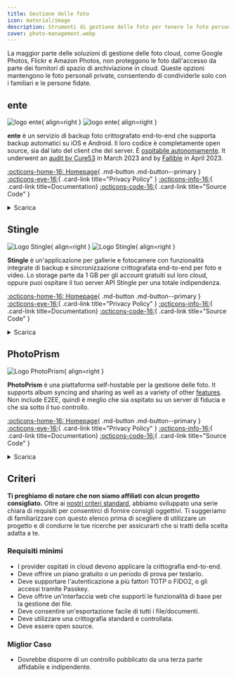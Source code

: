 ```yaml
---
title: Gestione delle foto
icon: material/image
description: Strumenti di gestione delle foto per tenere le foto personali al sicuro da occhi indiscreti dei provider di cloud storage e da altri accessi non autorizzati.
cover: photo-management.webp
---
```


La maggior parte delle soluzioni di gestione delle foto cloud, come Google Photos, Flickr e Amazon Photos, non proteggono le foto dall'accesso da parte dei fornitori di spazio di archiviazione in cloud. Queste opzioni mantengono le foto personali private, consentendo di condividerle solo con i familiari e le persone fidate.

## ente

<div class="admonition recommendation" markdown>

![logo ente](assets/img/photo-management/ente.svg#only-light){ align=right }
![logo ente](assets/img/photo-management/ente-dark.svg#only-dark){ align=right }

**ente** è un servizio di backup foto crittografato end-to-end che supporta backup automatici su iOS e Android. Il loro codice è completamente open source, sia dal lato del client che del server. È [ospitabile autonomamente](https://github.com/ente-io/ente/tree/main/server#self-hosting). It underwent an [audit by Cure53](https://ente.io/blog/cryptography-audit) in March 2023 and by [Fallible](https://ente.io/reports/Fallible-Audit-Report-19-04-2023.pdf) in April 2023.

[:octicons-home-16: Homepage](https://ente.io){ .md-button .md-button--primary }
[:octicons-eye-16:](https://ente.io/privacy){ .card-link title="Privacy Policy" }
[:octicons-info-16:](https://ente.io/faq){ .card-link title=Documentation}
[:octicons-code-16:](https://github.com/ente-io){ .card-link title="Source Code" }

<details class="downloads" markdown>
<summary>Scarica</summary>

- [:simple-googleplay: Google Play](https://play.google.com/store/apps/details?id=io.ente.photos)
- [:simple-android: Android](https://ente.io/download)
- [:simple-appstore: App Store](https://apps.apple.com/app/id1542026904)
- [:simple-github: GitHub](https://github.com/ente-io/ente/releases)
- [:simple-windows11: Windows](https://ente.io/download)
- [:simple-apple: macOS](https://ente.io/download)
- [:simple-linux: Linux](https://ente.io/download)
- [:octicons-globe-16: Web](https://web.ente.io)

</details>

</div>

## Stingle

<div class="admonition recommendation" markdown>

![Logo Stingle](assets/img/photo-management/stingle.png#only-light){ align=right }
![Logo Stingle](assets/img/photo-management/stingle-dark.png#only-dark){ align=right }

**Stingle** è un'applicazione per gallerie e fotocamere con funzionalità integrate di backup e sincronizzazione crittografata end-to-end per foto e video. Lo storage parte da 1 GB per gli account gratuiti sul loro cloud, oppure puoi ospitare il tuo server API Stingle per una totale indipendenza.

[:octicons-home-16: Homepage](https://stingle.org){ .md-button .md-button--primary }
[:octicons-eye-16:](https://stingle.org/privacy){ .card-link title="Privacy Policy" }
[:octicons-info-16:](https://stingle.org/faq){ .card-link title=Documentation}
[:octicons-code-16:](https://github.com/stingle){ .card-link title="Source Code" }

<details class="downloads" markdown>
<summary>Scarica</summary>

- [:simple-googleplay: Google Play](https://play.google.com/store/apps/details?id=org.stingle.photos)
- [:simple-android: Android](https://f-droid.org/en/packages/org.stingle.photos)
- [:simple-appstore: App Store](https://apps.apple.com/app/id1582535448)
- [:simple-github: GitHub](https://github.com/stingle)

</details>

</div>

## PhotoPrism

<div class="admonition recommendation" markdown>

![Logo PhotoPrism](assets/img/photo-management/photoprism.svg){ align=right }

**PhotoPrism** è una piattaforma self-hostable per la gestione delle foto. It supports album syncing and sharing as well as a variety of other [features](https://photoprism.app/features). Non include E2EE, quindi è meglio che sia ospitato su un server di fiducia e che sia sotto il tuo controllo.

[:octicons-home-16: Homepage](https://photoprism.app){ .md-button .md-button--primary }
[:octicons-eye-16:](https://photoprism.app/privacy){ .card-link title="Privacy Policy" }
[:octicons-info-16:](https://photoprism.app/kb){ .card-link title=Documentation}
[:octicons-code-16:](https://github.com/photoprism){ .card-link title="Source Code" }

<details class="downloads" markdown>
<summary>Scarica</summary>

- [:simple-github: GitHub](https://github.com/photoprism)

</details>

</div>

## Criteri

**Ti preghiamo di notare che non siamo affiliati con alcun progetto consigliato.** Oltre ai [nostri criteri standard](about/criteria.md), abbiamo sviluppato una serie chiara di requisiti per consentirci di fornire consigli oggettivi. Ti suggeriamo di familiarizzare con questo elenco prima di scegliere di utilizzare un progetto e di condurre le tue ricerche per assicurarti che si tratti della scelta adatta a te.

### Requisiti minimi

- I provider ospitati in cloud devono applicare la crittografia end-to-end.
- Deve offrire un piano gratuito o un periodo di prova per testarlo.
- Deve supportare l'autenticazione a più fattori TOTP o FIDO2, o gli accessi tramite Passkey.
- Deve offrire un'interfaccia web che supporti le funzionalità di base per la gestione dei file.
- Deve consentire un'esportazione facile di tutti i file/documenti.
- Deve utilizzare una crittografia standard e controllata.
- Deve essere open source.

### Miglior Caso

- Dovrebbe disporre di un controllo pubblicato da una terza parte affidabile e indipendente.
